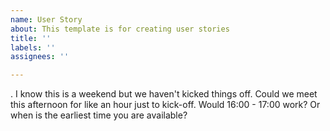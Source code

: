 ```yaml
---
name: User Story
about: This template is for creating user stories
title: ''
labels: ''
assignees: ''

---
```


. I know this is a weekend but we haven't kicked things off. Could we meet this afternoon for like an hour just to kick-off. Would 16:00 - 17:00 work? Or when is the earliest time you are available?

